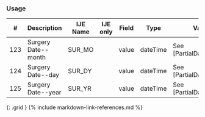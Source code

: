 ### Usage


| **#** |  **Description**   |  **IJE Name**   | IJE only |  **Field**  |  **Type**  | **Value Set**  |
| ---------| ------------- | ------------ | ---------- |---------- | -------- | -------- |
| 123 | Surgery Date--month | SUR_MO| |value | dateTime | See [PartialDatesAndTimes] | 
| 124 | Surgery Date--day | SUR_DY| |value | dateTime | See [PartialDatesAndTimes] | 
| 125 | Surgery Date--year | SUR_YR| |value | dateTime | See [PartialDatesAndTimes] | 
{: .grid }
{% include markdown-link-references.md %}
